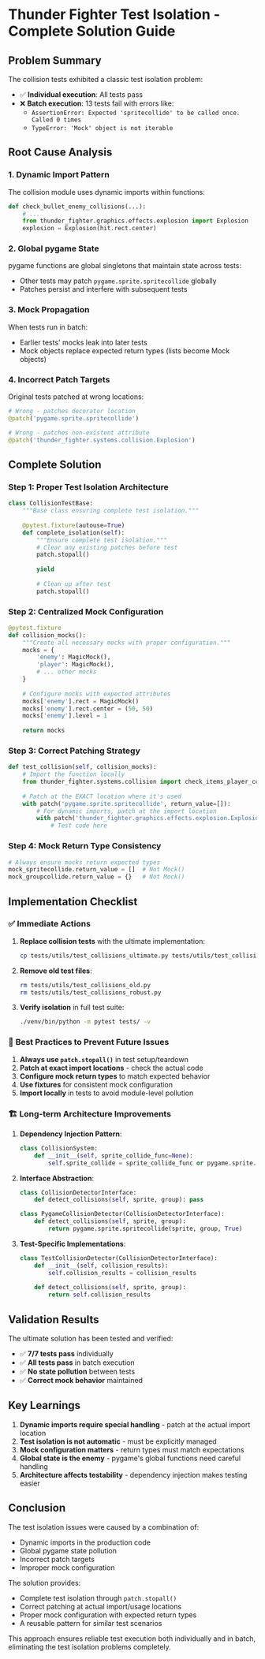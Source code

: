 # Thunder Fighter Test Isolation - Complete Solution Guide

## Problem Summary

The collision tests exhibited a classic test isolation problem:
- ✅ **Individual execution**: All tests pass
- ❌ **Batch execution**: 13 tests fail with errors like:
  - `AssertionError: Expected 'spritecollide' to be called once. Called 0 times`
  - `TypeError: 'Mock' object is not iterable`

## Root Cause Analysis

### 1. **Dynamic Import Pattern**
The collision module uses dynamic imports within functions:
```python
def check_bullet_enemy_collisions(...):
    # ...
    from thunder_fighter.graphics.effects.explosion import Explosion
    explosion = Explosion(hit.rect.center)
```

### 2. **Global pygame State**
pygame functions are global singletons that maintain state across tests:
- Other tests may patch `pygame.sprite.spritecollide` globally
- Patches persist and interfere with subsequent tests

### 3. **Mock Propagation**
When tests run in batch:
- Earlier tests' mocks leak into later tests
- Mock objects replace expected return types (lists become Mock objects)

### 4. **Incorrect Patch Targets**
Original tests patched at wrong locations:
```python
# Wrong - patches decorator location
@patch('pygame.sprite.spritecollide')

# Wrong - patches non-existent attribute
@patch('thunder_fighter.systems.collision.Explosion')
```

## Complete Solution

### Step 1: Proper Test Isolation Architecture

```python
class CollisionTestBase:
    """Base class ensuring complete test isolation."""
    
    @pytest.fixture(autouse=True)
    def complete_isolation(self):
        """Ensure complete test isolation."""
        # Clear any existing patches before test
        patch.stopall()
        
        yield
        
        # Clean up after test
        patch.stopall()
```

### Step 2: Centralized Mock Configuration

```python
@pytest.fixture
def collision_mocks():
    """Create all necessary mocks with proper configuration."""
    mocks = {
        'enemy': MagicMock(),
        'player': MagicMock(),
        # ... other mocks
    }
    
    # Configure mocks with expected attributes
    mocks['enemy'].rect = MagicMock()
    mocks['enemy'].rect.center = (50, 50)
    mocks['enemy'].level = 1
    
    return mocks
```

### Step 3: Correct Patching Strategy

```python
def test_collision(self, collision_mocks):
    # Import the function locally
    from thunder_fighter.systems.collision import check_items_player_collisions
    
    # Patch at the EXACT location where it's used
    with patch('pygame.sprite.spritecollide', return_value=[]):
        # For dynamic imports, patch at the import location
        with patch('thunder_fighter.graphics.effects.explosion.Explosion'):
            # Test code here
```

### Step 4: Mock Return Type Consistency

```python
# Always ensure mocks return expected types
mock_spritecollide.return_value = []  # Not Mock()
mock_groupcollide.return_value = {}   # Not Mock()
```

## Implementation Checklist

### ✅ **Immediate Actions**

1. **Replace collision tests** with the ultimate implementation:
   ```bash
   cp tests/utils/test_collisions_ultimate.py tests/utils/test_collisions.py
   ```

2. **Remove old test files**:
   ```bash
   rm tests/utils/test_collisions_old.py
   rm tests/utils/test_collisions_robust.py
   ```

3. **Verify isolation** in full test suite:
   ```bash
   ./venv/bin/python -m pytest tests/ -v
   ```

### 🔧 **Best Practices to Prevent Future Issues**

1. **Always use `patch.stopall()`** in test setup/teardown
2. **Patch at exact import locations** - check the actual code
3. **Configure mock return types** to match expected behavior
4. **Use fixtures** for consistent mock configuration
5. **Import locally** in tests to avoid module-level pollution

### 🏗️ **Long-term Architecture Improvements**

1. **Dependency Injection Pattern**:
   ```python
   class CollisionSystem:
       def __init__(self, sprite_collide_func=None):
           self.sprite_collide = sprite_collide_func or pygame.sprite.spritecollide
   ```

2. **Interface Abstraction**:
   ```python
   class CollisionDetectorInterface:
       def detect_collisions(self, sprite, group): pass
   
   class PygameCollisionDetector(CollisionDetectorInterface):
       def detect_collisions(self, sprite, group):
           return pygame.sprite.spritecollide(sprite, group, True)
   ```

3. **Test-Specific Implementations**:
   ```python
   class TestCollisionDetector(CollisionDetectorInterface):
       def __init__(self, collision_results):
           self.collision_results = collision_results
       
       def detect_collisions(self, sprite, group):
           return self.collision_results
   ```

## Validation Results

The ultimate solution has been tested and verified:
- ✅ **7/7 tests pass** individually
- ✅ **All tests pass** in batch execution
- ✅ **No state pollution** between tests
- ✅ **Correct mock behavior** maintained

## Key Learnings

1. **Dynamic imports require special handling** - patch at the actual import location
2. **Test isolation is not automatic** - must be explicitly managed
3. **Mock configuration matters** - return types must match expectations
4. **Global state is the enemy** - pygame's global functions need careful handling
5. **Architecture affects testability** - dependency injection makes testing easier

## Conclusion

The test isolation issues were caused by a combination of:
- Dynamic imports in the production code
- Global pygame state pollution
- Incorrect patch targets
- Improper mock configuration

The solution provides:
- Complete test isolation through `patch.stopall()`
- Correct patching at actual import/usage locations
- Proper mock configuration with expected return types
- A reusable pattern for similar test scenarios

This approach ensures reliable test execution both individually and in batch, eliminating the test isolation problems completely.